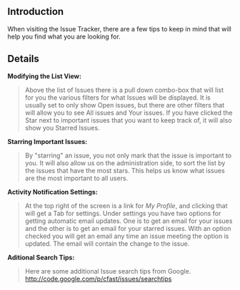 ## Introduction ##
When visiting the Issue Tracker, there are a few tips to keep in mind that will help you find what you are looking for.


## Details ##

**Modifying the List View:**


> Above the list of Issues there is a pull down combo-box that will list for you the various filters for what Issues will be displayed.  It is usually set to only show Open issues, but there are other filters that will allow you to see All issues and Your issues.  If you have clicked the Star next to important issues that you want to keep track of, it will also show you Starred Issues.



**Starring Important Issues:**


> By "starring" an issue, you not only mark that the issue is important to you.  It will also allow us on the administration side, to sort the list by the issues that have the most stars.  This helps us know what issues are the most important to all users.

**Activity Notification Settings:**


> At the top right of the screen is a link for _My Profile_, and clicking that will get a Tab for settings.  Under settings you have two options for getting automatic email updates.  One is to get an email for your issues and the other is to get an email for your starred issues.  With an option checked you will get an email any time an issue meeting the option is updated.  The email will contain the change to the issue.



**Aditional Search Tips:**


> Here are some additional Issue search tips from Google.
> http://code.google.com/p/cfast/issues/searchtips
